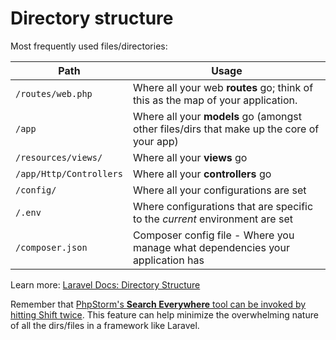 # Directory structure
Most frequently used files/directories:

| Path  | Usage |
|---|---|
| `/routes/web.php`  | Where all your web **routes** go; think of this as the map of your application.  |
| `/app`  | Where all your **models** go (amongst other files/dirs that make up the core of your app)  |
| `/resources/views/` | Where all your **views** go |
| `/app/Http/Controllers` | Where all your **controllers** go |
| `/config/` | Where all your configurations are set |
| `/.env` | Where configurations that are specific to the *current* environment are set |
| `/composer.json` | Composer config file - Where you manage what dependencies your application has |

Learn more: [Laravel Docs: Directory Structure](https://laravel.com/docs/5.4/structure)

Remember that [PhpStorm's **Search Everywhere** tool can be invoked by hitting Shift twice](https://github.com/susanBuck/dwa15-spring2018/blob/master/misc/phpstorm.md#keymaps). This feature can help minimize the overwhelming nature of all the dirs/files in a framework like Laravel. 